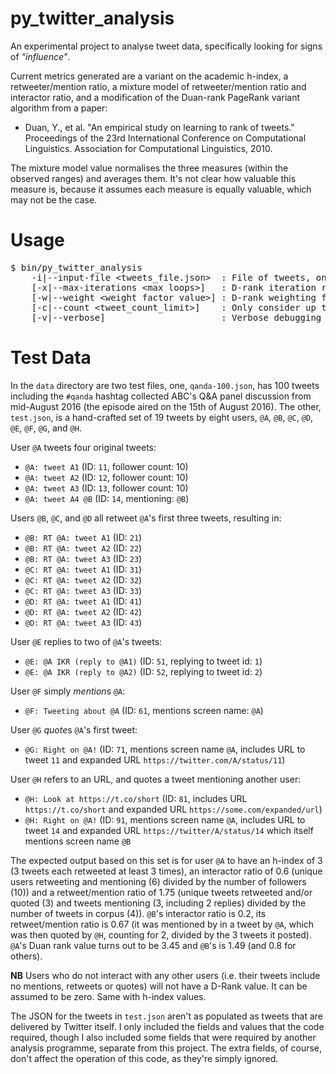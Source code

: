# py\_twitter\_analysis
An experimental project to analyse tweet data, specifically looking for signs of *"influence"*.

Current metrics generated are a variant on the academic h-index, a retweeter/mention ratio, a mixture
model of retweeter/mention ratio and interactor ratio, and a modification of the Duan-rank PageRank
variant algorithm from a paper:

 * Duan, Y., et al. "An empirical study on learning to rank of tweets." Proceedings
   of the 23rd International Conference on Computational Linguistics. Association for
   Computational Linguistics, 2010.

The mixture model value normalises the three measures (within the observed ranges) and averages
them. It's not clear how valuable this measure is, because it assumes each measure is equally
valuable, which may not be the case.

# Usage
<pre>
$ bin/py_twitter_analysis
    -i|--input-file &lt;tweets_file.json&gt;  : File of tweets, one per line
    [-x|--max-iterations &lt;max loops&gt;]   : D-rank iteration roof value (default: 20)
    [-w|--weight &lt;weight factor value&gt;] : D-rank weighting factor (default: 0.2)
    [-c|--count &lt;tweet_count_limit&gt;]    : Only consider up to this many tweets (default: -1, all)
    [-v|--verbose]                      : Verbose debugging flag
</pre>

# Test Data
In the `data` directory are two test files, one, `qanda-100.json`, has 100 tweets including the `#qanda`
hashtag collected ABC's Q&A panel discussion from mid-August 2016 (the episode aired on the 15th of
August 2016). The other, `test.json`, is a hand-crafted set of 19 tweets by eight users, `@A`, `@B`,
`@C`, `@D`, `@E`, `@F`, `@G`, and `@H`.

User `@A` tweets four original tweets:

* `@A: tweet A1` (ID: `11`, follower count: 10)
* `@A: tweet A2` (ID: `12`, follower count: 10)
* `@A: tweet A3` (ID: `13`, follower count: 10)
* `@A: tweet A4 @B` (ID: `14`, mentioning: `@B`)

Users `@B`, `@C`, and `@D` all retweet `@A`'s first three tweets, resulting in:

* `@B: RT @A: tweet A1` (ID: `21`)
* `@B: RT @A: tweet A2` (ID: `22`)
* `@B: RT @A: tweet A3` (ID: `23`)
* `@C: RT @A: tweet A1` (ID: `31`)
* `@C: RT @A: tweet A2` (ID: `32`)
* `@C: RT @A: tweet A3` (ID: `33`)
* `@D: RT @A: tweet A1` (ID: `41`)
* `@D: RT @A: tweet A2` (ID: `42`)
* `@D: RT @A: tweet A3` (ID: `43`)

User `@E` replies to two of `@A`'s tweets:

* `@E: @A IKR (reply to @A1)` (ID: `51`, replying to tweet id: `1`)
* `@E: @A IKR (reply to @A2)` (ID: `52`, replying to tweet id: `2`)

User `@F` simply *mention*s `@A`:

* `@F: Tweeting about @A` (ID: `61`, mentions screen name: `@A`)

User `@G` *quote*s `@A`'s first tweet:

* `@G: Right on @A!` (ID: `71`, mentions screen name `@A`, includes URL to tweet `11` and expanded URL
  `https://twitter.com/A/status/11`)

User `@H` refers to an URL, and quotes a tweet mentioning another user:

* `@H: Look at https://t.co/short` (ID: `81`, includes URL `https://t.co/short` and expanded URL
  `https://some.com/expanded/url`)
* `@H: Right on @A!` (ID: `91`, mentions screen name `@A`, includes URL to tweet `14` and expanded URL
  `https://twitter/A/status/14` which itself mentions screen name `@B`

The expected output based on this set is for user `@A` to have an h-index of 3 (3 tweets each retweeted at
least 3 times), an interactor ratio of 0.6 (unique users retweeting and mentioning (6) divided by the
number of followers (10)) and a retweet/mention ratio of 1.75 (unique tweets retweeted and/or quoted (3)
and tweets mentioning (3, including 2 replies) divided by the number of tweets in corpus (4)). `@B`'s
interactor ratio is 0.2, its retweet/mention ratio is 0.67 (it was mentioned by in a tweet by `@A`, which
was then quoted by `@H`, counting for 2, divided by the 3 tweets it posted). `@A`'s Duan rank value turns
out to be 3.45 and `@B`'s is 1.49 (and 0.8 for others).

**NB** Users who do not interact with any other users (i.e. their tweets include no mentions, retweets 
or quotes) will not have a D-Rank value. It can be assumed to be zero. Same with h-index values.

The JSON for the tweets in `test.json` aren't as populated as tweets that are delivered by Twitter itself.
I only included the fields and values that the code required, though I also included some fields that
were required by another analysis programme, separate from this project. The extra fields, of course,
don't affect the operation of this code, as they're simply ignored.
